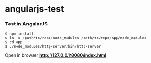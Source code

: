 # angularjs-test
### Test in AngularJS

```
$ npm install
$ ln -s /path/to/repo/node_modules /path/to/repo/app/node_modules
$ cd app
$ ./node_modules/http-server/bin/http-server
```

Open in browser **http://127.0.0.1:8080/index.html**
